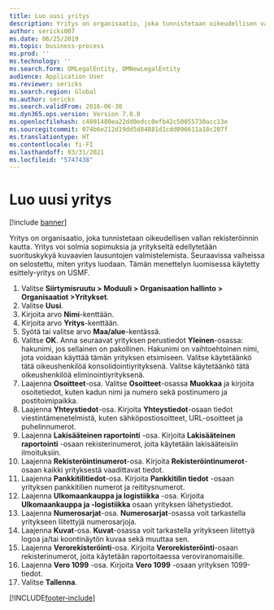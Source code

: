 ```yaml
---
title: Luo uusi yritys
description: Yritys on organisaatio, joka tunnistetaan oikeudellisen vallan rekisteröinnin kautta.
author: sericks007
ms.date: 06/25/2019
ms.topic: business-process
ms.prod: ''
ms.technology: ''
ms.search.form: OMLegalEntity, OMNewLegalEntity
audience: Application User
ms.reviewer: sericks
ms.search.region: Global
ms.author: sericks
ms.search.validFrom: 2016-06-30
ms.dyn365.ops.version: Version 7.0.0
ms.openlocfilehash: c4801480ea22dd0edcc0efb42c50055730acc13e
ms.sourcegitcommit: 074b6e212d19dd5d84881d1cdd096611a18c207f
ms.translationtype: HT
ms.contentlocale: fi-FI
ms.lasthandoff: 03/31/2021
ms.locfileid: "5747438"
---
```

# <a name="create-a-legal-entity"></a>Luo uusi yritys

[!include [banner](../../includes/banner.md)]

Yritys on organisaatio, joka tunnistetaan oikeudellisen vallan rekisteröinnin kautta. Yritys voi solmia sopimuksia ja yritykseltä edellytetään suorituskykyä kuvaavien lausuntojen valmistelemista. Seuraavissa vaiheissa on selostettu, miten yritys luodaan. Tämän menettelyn luomisessa käytetty esittely-yritys on USMF.

1. Valitse **Siirtymisruutu > Moduuli > Organisaation hallinto > Organisaatiot >Yritykset**.
2. Valitse **Uusi**.
3. Kirjoita arvo **Nimi**-kenttään.
4. Kirjoita arvo **Yritys**-kenttään.
5. Syötä tai valitse arvo **Maa/alue**-kentässä.
6. Valitse **OK**. Anna seuraavat yrityksen perustiedot **Yleinen**-osassa: hakunimi, jos sellainen on pakollinen. Hakunimi on vaihtoehtoinen nimi, jota voidaan käyttää tämän yrityksen etsimiseen. Valitse käytetäänkö tätä oikeushenkilöä konsolidointiyrityksenä. Valitse käytetäänkö tätä oikeushenkilöä eliminointiyrityksenä. 
7. Laajenna **Osoitteet**-osa. Valitse **Osoitteet**-osassa **Muokkaa** ja kirjoita osoitetiedot, kuten kadun nimi ja numero sekä postinumero ja postitoimipaikka.
8. Laajenna **Yhteystiedot**-osa. Kirjoita **Yhteystiedot**-osaan tiedot viestintämenetelmistä, kuten sähköpostiosoitteet, URL-osoitteet ja puhelinnumerot. 
9. Laajenna **Lakisääteinen raportointi** -osa. Kirjoita **Lakisääteinen raportointi** -osaan rekisterinumerot, joita käytetään lakisääteisiin ilmoituksiin.
10. Laajenna **Rekisteröintinumerot**-osa. Kirjoita **Rekisteröintinumerot**-osaan kaikki yrityksestä vaadittavat tiedot.  
11. Laajenna **Pankkitilitiedot**-osa. Kirjoita **Pankkitilin tiedot** -osaan yrityksen pankkitilien numerot ja reititysnumerot.
12. Laajenna **Ulkomaankauppa ja logistiikka** -osa. Kirjoita **Ulkomaankauppa ja -logistiikka** osaan yrityksen lähetystiedot.  
13. Laajenna **Numerosarjat**-osa. **Numerosarjat**-osassa voit tarkastella yritykseen liitettyjä numerosarjoja.  
14. Laajenna **Kuvat**-osa. **Kuvat**-osassa voit tarkastella yritykseen liitettyä logoa ja/tai koontinäytön kuvaa sekä muuttaa sen.  
15. Laajenna **Verorekisteröinti**-osa. Kirjoita **Verorekisteröinti**-osaan rekisterinumerot, joita käytetään raportoitaessa veroviranomaisille.
16. Laajenna **Vero 1099** -osa. Kirjoita **Vero 1099** -osaan yrityksen 1099-tiedot.  
17. Valitse **Tallenna**.


[!INCLUDE[footer-include](../../../../includes/footer-banner.md)]